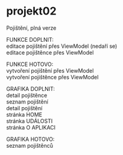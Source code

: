 # projekt02

Pojištění, plná verze

FUNKCE DOPLNIT:</br>
  editace pojištění přes ViewModel (nedaří se) </br>
  editace pojištěnce přes ViewModel
  
FUNKCE HOTOVO:</br>
  vytvoření pojištění přes ViewModel</br>
  vytvoření pojištěnce přes ViewModel
    
GRAFIKA DOPLNIT:</br>
  detail pojištěnce</br>
  seznam pojištění</br>
  detail pojištění</br>
  stránka HOME</br>
  stránka UDÁLOSTI</br>
  stránka O APLIKACI</br>
  
  GRAFIKA HOTOVO:</br>
  seznam pojištěnců

